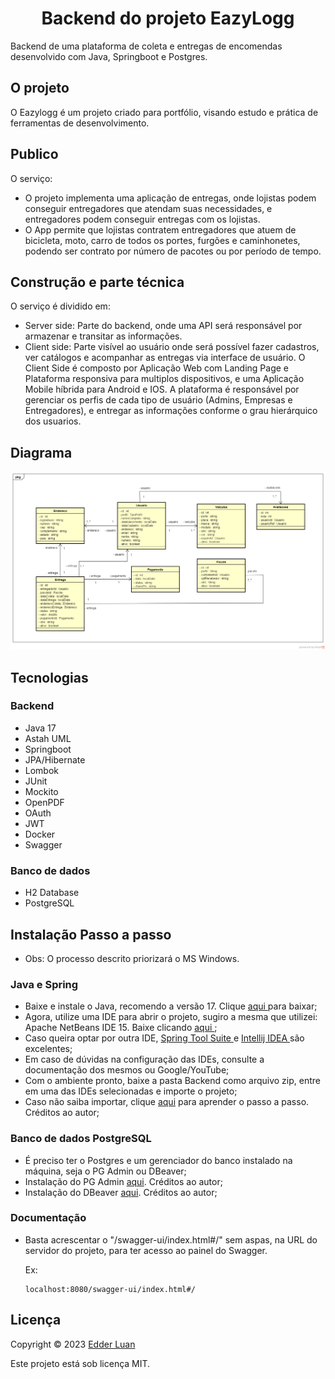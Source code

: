 <h1 align="center" id="title">Backend do projeto EazyLogg</h1>

<p id="description">Backend de uma plataforma de coleta e entregas de encomendas desenvolvido com Java, Springboot e Postgres.</p>

## O projeto
O Eazylogg é um projeto criado para portfólio, visando estudo e prática de ferramentas de desenvolvimento.


## Publico
O serviço:

  * O projeto implementa uma aplicação de entregas, onde lojistas podem conseguir entregadores que atendam suas necessidades, e entregadores podem conseguir entregas com os lojistas.
  * O App permite que lojistas contratem entregadores que atuem de bicicleta, moto, carro de todos os portes, furgões e caminhonetes, podendo ser contrato por número de pacotes ou por período de tempo.


## Construção e parte técnica
O serviço é dividido em:

  * Server side: Parte do backend, onde uma API será responsável por armazenar e transitar as informações.
  * Client side: Parte visível ao usuário onde será possível fazer cadastros, ver catálogos e acompanhar as entregas via interface de usuário. O Client Side é composto por Aplicação Web com Landing Page e Plataforma responsiva para multiplos dispositivos, e uma Aplicação Mobile híbrida para Android e IOS. A plataforma é responsável por gerenciar os perfis de cada tipo de usuário (Admins, Empresas e Entregadores), e entregar as informações conforme o grau hierárquico dos usuarios.


## Diagrama

<img src="https://github.com/edderluanps/eazylogg-server/blob/71410c316506c4c8c751c5930403a5c433a71ff3/assets/diagrama.png">


## Tecnologias

### Backend

  * Java 17
  * Astah UML
  * Springboot
  * JPA/Hibernate
  * Lombok
  * JUnit
  * Mockito
  * OpenPDF
  * OAuth
  * JWT
  * Docker
  * Swagger

### Banco de dados

  * H2 Database
  * PostgreSQL


## Instalação Passo a passo

* Obs: O processo descrito priorizará o MS Windows.

### Java e Spring
 * Baixe e instale o Java, recomendo a versão 17. Clique <a href="https://www.oracle.com/br/java/technologies/downloads/#jdk17-windows" target="_blank" rel="noopener noreferrer"> aqui </a> para baixar;
 * Agora, utilize uma IDE para abrir o projeto, sugiro a mesma que utilizei: Apache NetBeans IDE 15. Baixe clicando <a href="https://netbeans.apache.org/download/nb15/" target="_blank" rel="noopener noreferrer"> aqui </a>;
 * Caso queira optar por outra IDE, <a href="https://spring.io/tools" target="_blank" rel="noopener noreferrer"> Spring Tool Suite </a> e <a href="https://www.jetbrains.com/pt-br/idea/" target="_blank" rel="noopener noreferrer"> Intellij IDEA </a> são excelentes;
 * Em caso de dúvidas na configuração das IDEs, consulte a documentação dos mesmos ou Google/YouTube;
 * Com o ambiente pronto, baixe a pasta Backend como arquivo zip, entre em uma das IDEs selecionadas e importe o projeto;
 * Caso não saiba importar, clique <a href="https://itsnatrivera.wordpress.com/2017/04/28/how-to-import-a-project-in-netbeans/" target="_blank" rel="noopener noreferrer">aqui</a> para aprender o passo a passo. Créditos ao autor;


### Banco de dados PostgreSQL
 * É preciso ter o Postgres e um gerenciador do banco instalado na máquina, seja o PG Admin ou DBeaver;
 * Instalação do PG Admin <a href="https://www.youtube.com/watch?v=L_2l8XTCPAE&t=624s">aqui</a>. Créditos ao autor;
 * Instalação do DBeaver <a href="https://www.youtube.com/watch?v=i0gY3HePe-k">aqui</a>. Créditos ao autor;


### Documentação
 * Basta acrescentar o "/swagger-ui/index.html#/" sem aspas, na URL do servidor do projeto, para ter acesso ao painel do Swagger.
   
   Ex:

   ````
   localhost:8080/swagger-ui/index.html#/
   ````


 ## Licença

Copyright © 2023 <a href="https://github.com/edderluanps">Edder Luan</a>

Este projeto está sob licença MIT.
